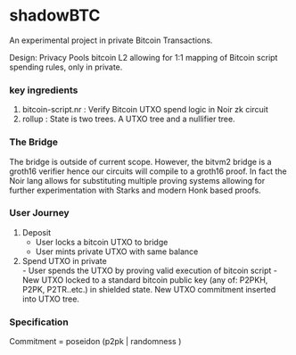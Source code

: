 # shadowBTC 

An experimental project in private Bitcoin Transactions. 

Design: Privacy Pools bitcoin L2 allowing for 1:1 mapping of Bitcoin script spending rules, only in private.  

### key ingredients 

1. bitcoin-script.nr : Verify Bitcoin UTXO spend logic in Noir zk circuit   
2. rollup : State is two trees. A UTXO tree and a nullifier tree. 

### The Bridge 
The bridge is outside of current scope. However, the bitvm2 bridge is a groth16 verifier hence our circuits will compile to a groth16 proof. In fact the Noir lang allows for substituting multiple proving systems allowing for further experimentation with Starks and modern Honk based proofs. 

### User Journey  

1. Deposit 
    - User locks a bitcoin UTXO to bridge 
    - User mints private UTXO with same balance 
2. Spend UTXO in private   
        - User spends the UTXO by proving valid execution of bitcoin script 
        - New UTXO locked to a standard bitcoin public key (any of: P2PKH, P2PK, P2TR..etc.) in shielded state. New UTXO commitment inserted into UTXO tree. 

### Specification

Commitment = poseidon (p2pk | randomness )

